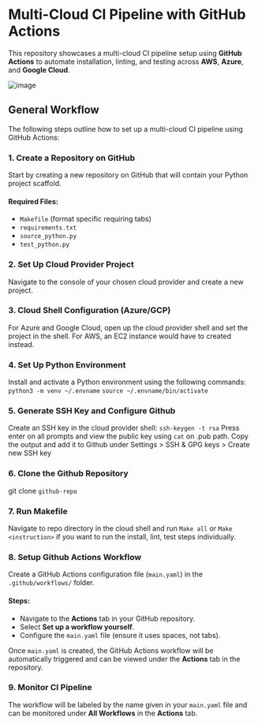 # Multi-Cloud CI Pipeline with GitHub Actions

This repository showcases a multi-cloud CI pipeline setup using **GitHub Actions** to automate installation, linting, and testing across **AWS**, **Azure**, and **Google Cloud**.

![image](https://github.com/user-attachments/assets/c98bc14d-7aa4-499c-96c2-5a59da8c5f4f) 
## General Workflow

The following steps outline how to set up a multi-cloud CI pipeline using GitHub Actions:

### 1. Create a Repository on GitHub
Start by creating a new repository on GitHub that will contain your Python project scaffold.

#### Required Files:
- `Makefile` (format specific requiring tabs)
- `requirements.txt`
- `source_python.py`
- `test_python.py`

### 2. Set Up Cloud Provider Project
Navigate to the console of your chosen cloud provider and create a new project.

### 3. Cloud Shell Configuration (Azure/GCP)
For Azure and Google Cloud, open up the cloud provider shell and set the project in the shell.
For AWS, an EC2 instance would have to created instead. 

### 4. Set Up Python Environment
Install and activate a Python environment using the following commands:
`python3 -m venv ~/.envname`
`source ~/.envname/bin/activate`

### 5. Generate SSH Key and Configure Github
Create an SSH key in the cloud provider shell:
`ssh-keygen -t rsa`
Press enter on all prompts and view the public key using `cat` on .pub path.
Copy the output and add it to Github under Settings > SSH & GPG keys > Create new SSH key

### 6. Clone the Github Repository 
git clone `github-repo`

### 7. Run Makefile
Navigate to repo directory in the cloud shell and run `Make all` or `Make <instruction>` if you want to run the install, lint, test steps individually. 

### 8. Setup Github Actions Workflow
Create a GitHub Actions configuration file (`main.yaml`) in the `.github/workflows/` folder.

#### Steps:

- Navigate to the **Actions** tab in your GitHub repository.
- Select **Set up a workflow yourself**.
- Configure the `main.yaml` file (ensure it uses spaces, not tabs).

Once `main.yaml` is created, the GitHub Actions workflow will be automatically triggered and can be viewed under the **Actions** tab in the repository.

### 9. Monitor CI Pipeline

The workflow will be labeled by the name given in your `main.yaml` file and can be monitored under **All Workflows** in the **Actions** tab.
